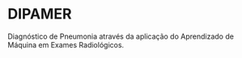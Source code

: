 # DIPAMER
Diagnóstico de Pneumonia através da aplicação do Aprendizado de Máquina em Exames Radiológicos.
